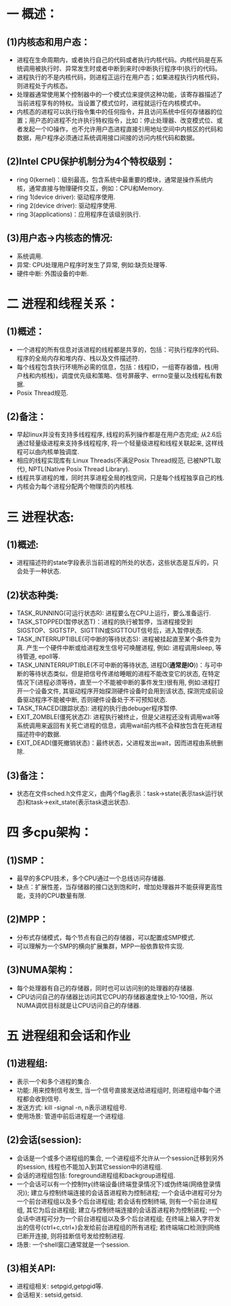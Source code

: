 # 一 概述：
## (1)内核态和用户态：
- 进程在生命周期内，或者执行自己的代码或者执行内核代码。内核代码是在系统调用被执行时、异常发生时或者中断到来时(中断执行程序中)执行的代码。
- 进程执行的不是内核代码，则进程正运行在用户态；如果进程执行内核代码，则进程处于内核态。
- 处理器通常使用某个控制器中的一个模式位来提供这种功能，该寄存器描述了当前进程享有的特权。当设置了模式位时，进程就运行在内核模式中。
- 内核态的进程可以执行指令集中的任何指令，并且访问系统中任何存储器的位置；用户态的进程不允许执行特权指令，比如：停止处理器、改变模式位、或者发起一个IO操作，也不允许用户态进程直接引用地址空间中内核区的代码和数据，用户程序必须通过系统调用接口间接的访问内核代码和数据。

## (2)Intel CPU保护机制分为4个特权级别：
- ring 0(kernel)：级别最高，包含系统中最重要的模块，通常是操作系统内核，通常直接与物理硬件交互，例如：CPU和Memory.
- ring 1(device driver): 驱动程序使用.
- ring 2(device driver): 驱动程序使用.
- ring 3(applications)：应用程序在该级别执行.

## (3)用户态->内核态的情况:
- 系统调用.
- 异常: CPU处理用户程序时发生了异常, 例如:缺页处理等.
- 硬件中断: 外围设备的中断.

# 二 进程和线程关系：
## (1)概述：
- 一个进程的所有信息对该进程的线程都是共享的，包括：可执行程序的代码、程序的全局内存和堆内存、栈以及文件描述符.
- 每个线程包含执行环境所必需的信息，包括：线程ID，一组寄存器值，栈(用户栈和内核栈)，调度优先级和策略、信号屏蔽字、errno变量以及线程私有数据.
- Posix Thread规范.

## (2)备注：
- 早起linux并没有支持多线程程序, 线程的系列操作都是在用户态完成; 从2.6后通过轻量级进程来支持多线程程序, 将一个轻量级进程和线程关联起来, 这样线程可以由内核单独调度.
- 相应的线程实现库有:Linux Threads(不满足Posix Thread规范, 已被NPTL取代), NPTL(Native Posix Thread Library).
- 线程共享进程的堆，同时共享进程全局的栈空间，只是每个线程独享自己的栈.
- 内核会为每个进程分配两个物理页的内核栈.

# 三 进程状态:
## (1)概述:
- 进程描述符的state字段表示当前进程的所处的状态，这些状态是互斥的，只会处于一种状态.

## (2)状态种类:
- TASK_RUNNING(可运行状态R): 进程要么在CPU上运行，要么准备运行.
- TASK_STOPPED(暂停状态T)：进程的执行被暂停，当进程接受到SIGSTOP、SIGTSTP、SIGTTIN或SIGTTOUT信号后，进入暂停状态.
- TASK_INTERRUPTIBLE(可中断的等待状态S): 进程被挂起直至某个条件变为真. 产生一个硬件中断或给进程发生信号可唤醒进程, 例如: 进程调用sleep, 等待管道, epoll等.
- TASK_UNINTERRUPTIBLE(不可中断的等待状态, 进程D(**通常是IO**))：与可中断的等待状态类似，但是把信号传递给睡眠的进程不能改变它的状态, 在特定情况下(进程必须等待，直至一个不能被中断的事件发生)很有用, 例如:进程打开一个设备文件, 其驱动程序开始探测硬件设备时会用到该状态, 探测完成前设备驱动程序不能被中断, 否则硬件设备处于不可预知状态.
- TASK_TRACED(跟踪状态): 进程的执行由debuger程序暂停.
- EXIT_ZOMBLE(僵死状态Z): 进程执行被终止，但是父进程还没有调用wait等系统调用来返回有关死亡进程的信息，调用wait前内核不会释放包含在死进程描述符中的数据.
- EXIT_DEAD(僵死撤销状态)：最终状态，父进程发出wait，因而进程由系统删除.

## (3)备注：
- 状态在文件sched.h文件定义，由两个flag表示：task->state(表示task运行状态)和task->exit_state(表示task退出状态).

# 四 多cpu架构：
## (1)SMP：
- 最早的多CPU技术，多个CPU通过一个总线访问存储器.
- 缺点：扩展性差，当存储器的接口达到饱和时，增加处理器并不能获得更高性能，支持的CPU数量有限.

## (2)MPP：
- 分布式存储模式，每个节点有自己的存储器，可以配置成SMP模式.
- 可以理解为一个SMP的横向扩展集群，MPP一般依靠软件实现.

## (3)NUMA架构：
- 每个处理器有自己的存储器，同时也可以访问别的处理器的存储器.
- CPU访问自己的存储器比访问其它CPU的存储器速度快上10-100倍，所以NUMA调优目标就是让CPU访问自己的存储器.

# 五 进程组和会话和作业
## (1)进程组:
- 表示一个和多个进程的集合.
- 功能: 用来控制信号发生, 当一个信号直接发送给进程组时, 则进程组中每个进程都会收到信号.
- 发送方式: kill -signal -n, n表示进程组号.
- 使用场景: 管道中前后进程是一个进程组.

## (2)会话(session):
- 会话是一个或多个进程组的集合, 一个进程组不允许从一个session迁移到另外的session, 线程也不能加入到其它session中的进程组.
- 会话的进程组包括: foreground进程组和backgroup进程组.
- 一个会话可以有一个控制tty(终端设备(终端登录情况下)或伪终端(网络登录情况)); 建立与控制终端连接的会话首进程称为控制进程; 一个会话中进程可分为一个前台进程组以及多个后台进程组; 若会话有控制终端, 则有一个前台进程组, 其它为后台进程组;  建立与控制终端连接的会话首进程称为控制进程; 一个会话中进程可分为一个前台进程组以及多个后台进程组; 在终端上输入字符发出的信号(ctrl+c,ctrl+\)会发给前台进程组的所有进程; 若终端端口检测到网络已断开连接, 则将挂断信号发给控制进程.
- 场景: 一个shell窗口通常就是一个session.

## (3)相关API:
- 进程组相关: setpgid,getpgid等.
- 会话相关: setsid,getsid.